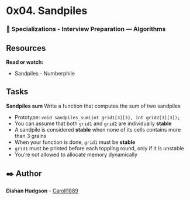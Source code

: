 # 0x04. Sandpiles
### :open_file_folder: Specializations - Interview Preparation ― Algorithms

## Resources
**Read or watch:**
* Sandpiles - Numberphile

## Tasks

**Sandpiles sum**
Write a function that computes the sum of two sandpiles

* Prototype: `void sandpiles_sum(int grid1[3][3], int grid2[3][3]);`
* You can assume that both `grid1` and `grid2` are individually **stable**
* A sandpile is considered **stable** when none of its cells contains more than 3 grains
* When your function is done, `grid1` must be **stable**
* `grid1` must be printed before each toppling round, only if it is unstable
* You’re not allowed to allocate memory dynamically

## :black_nib: Author 
**Diahan Hudgson**  -  [Caroll1889](https://github.com/Caroll1889)
